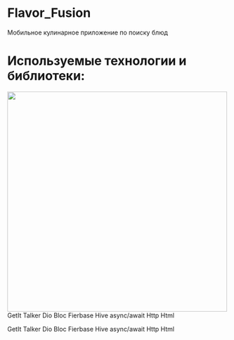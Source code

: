 # Flavor_Fusion
Мобильное кулинарное приложение по поиску блюд

# Используемые технологии и библиотеки:
<img width="500px" src="https://github.com/user-attachments/assets/2e95b7ad-e982-422c-a6f9-cb14a2840766"> GetIt
 Talker
 Dio
 Bloc
 Fierbase
 Hive
 async/await
 Http
 Html

 GetIt
 Talker
 Dio
 Bloc
 Fierbase
 Hive
 async/await
 Http
 Html
 

